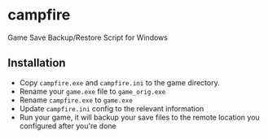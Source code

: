 # campfire
Game Save Backup/Restore Script for Windows


## Installation
 - Copy `campfire.exe` and `campfire.ini` to the game directory.
 - Rename your `game.exe` file to `game_orig.exe`
 - Rename `campfire.exe` to `game.exe`
 - Update `campfire.ini` config to the relevant information
 - Run your game, it will backup your save files to the remote location you configured after you're done
